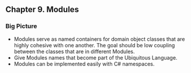 ## Chapter 9. Modules

### Big Picture
- Modules serve as named containers for domain object classes that are highly cohesive with one another. The goal should be low coupling between the classes that are in different Modules.
- Give Modules names that become part of the Ubiquitous Language. 
- Modules can be implemented easily with C# namespaces.
